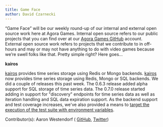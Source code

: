 ```yaml
---
title: Game Face
author: David Czarnecki
---
```

“Game Face” will be our weekly round-up of our internal and external open source work here at Agora Games. Internal open source refers to our public projects that you can find over at our [Agora Games GitHub](https://github.com/agoragames/) account. External open source work refers to projects that we contribute to in off-hours and may or may not have anything to do with video games because we’re swell folks like that. Pretty simple right? Here goes…

 **kairos**

 [kairos](https://github.com/agoragames/kairos) provides time series storage using Redis or Mongo backends. [kairos](https://github.com/agoragames/kairos) now provides time series storage using Redis, Mongo or SQL backends. We did a couple of releases this past week. The 0.6.3 release added alpha support for SQL storage of time series data. The 0.7.0 release started adding in support for "discovery" endpoints for time series data as well as iteration handling and SQL data expiration support. As the backend support and test coverage increases, we've also provided a means to [target the execution of the test suite with environment variables](https://github.com/agoragames/kairos#id34).

 Contributor(s): Aaron Westendorf ( [GitHub](https://github.com/awestendorf/), [Twitter](https://twitter.com/WashUffize))
